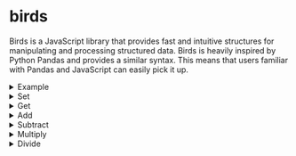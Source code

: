 # birds

Birds is a JavaScript library that provides fast and intuitive structures for manipulating and processing structured data. Birds is heavily inspired by Python Pandas and provides a similar syntax. This means that users familiar with Pandas and JavaScript can easily pick it up.

<details>
<summary>Example</summary>

## BirdArray.example()

```js
BirdArray.example().array();
```

Output:

```
['forest', 'jungle', 'city', 'wetlands']
```

## Bird.example()

```js
Bird.example().print();
```

Output:

```
| species   | color   | wingspan | lifespan |
|-----------|---------|----------|----------|
| 'sparrow' | 'brown' | 19       | 4        |
| 'parrot'  | 'green' | 20       | 80       |
| 'pigeon'  | 'gray'  | 50       | 6        |
| 'eagle'   | 'brown' | 200      | 20       |
```

</details>

<details>
<summary>Set</summary>

## BirdArray.set()

```js
const ba = new BirdArray();
ba[0] = "seeds";
ba[1] = "fruit";
ba[2] = "seeds";
ba[3] = "meat";
ba.array();
```

Output:

```
['seeds', 'fruit', 'seeds', 'meat']
```

## Bird.set()

```js
const bd = new Bird();
bd["diet"] = ['seeds', 'fruit', 'seeds', 'meat'];
bd["weight"] = [24, 150, 300, 4000];
bd.print();
```

Output:

```
| diet  | weight |
|-------|--------|
| seeds | 24     |
| fruit | 150    |
| seeds | 300    |
| meat  | 4000   |
```

</details>

<details>
<summary>Get</summary>

## BirdArray.get()

```js
const ba = BirdArray.example();
ba[0];
```

Output:

```
'forest'
```

## Bird.get()

```js
const bd = Bird.example();
bd["species"].array();
```

Output:

```
['sparrow', 'parrot', 'pigeon', 'eagle']
```

</details>

<details>
<summary>Add</summary>

## Bird.add()

```js
const bird = Bird.example();
bird["foo"] = bird.add(["wingspan", "lifespan"]);
bird["bar"] = bird["foo"].add(1);
bird.print();
```

Output:

```
| species | color | wingspan | lifespan | foo | bar |
|---------|-------|----------|----------|-----|-----|
| sparrow | brown | 19       | 4        | 23  | 24  |
| parrot  | green | 20       | 80       | 100 | 101 |
| pigeon  | gray  | 50       | 6        | 56  | 57  |
| eagle   | brown | 200      | 20       | 220 | 221 |
```

</details>

<details>
<summary>Subtract</summary>

## Bird.sub()

```js
const bird = Bird.example();
bird["foo"] = bird.sub(["wingspan", "lifespan"]);
bird["bar"] = bird["foo"].sub(1);
bird.print();
```

Output:

```
| species | color | wingspan | lifespan | foo | bar |
|---------|-------|----------|----------|-----|-----|
| sparrow | brown | 19       | 4        | 15  | 44  |
| parrot  | green | 20       | 80       | -60 | -61 |
| pigeon  | gray  | 50       | 6        | 44  | 43  |
| eagle   | brown | 200      | 20       | 180 | 179 |
```

</details>

<details>
<summary>Multiply</summary>

## Bird.mult()

```js
const bird = Bird.example();
bird["foo"] = bird.mult(["wingspan", "lifespan"]);
bird["bar"] = bird["foo"].mult(2);
bird.print();
```

Output:

```
| species | color | wingspan | lifespan | foo  | bar  |
|---------|-------|----------|----------|------|------|
| sparrow | brown | 19       | 4        | 76   | 152  |
| parrot  | green | 20       | 80       | 1600 | 3200 |
| pigeon  | gray  | 50       | 6        | 300  | 600  |
| eagle   | brown | 200      | 20       | 4000 | 8000 |
```

</details>

<details>
<summary>Divide</summary>

## Bird.div()

```js
const bird = Bird.example();
bird["foo"] = bird.div(["wingspan", "lifespan"]);
bird["bar"] = bird["foo"].div(2);
bird.print();
```

Output:

```
| species | color | wingspan | lifespan | foo     | bar     |
|---------|-------|----------|----------|---------|---------|
| sparrow | brown | 19       | 4        | 4.75    | 2.375   |
| parrot  | green | 20       | 80       | 0.25    | 0.125   |
| pigeon  | gray  | 50       | 6        | 8.33... | 4.16... |
| eagle   | brown | 200      | 20       | 10      | 5       |
```

</details>
